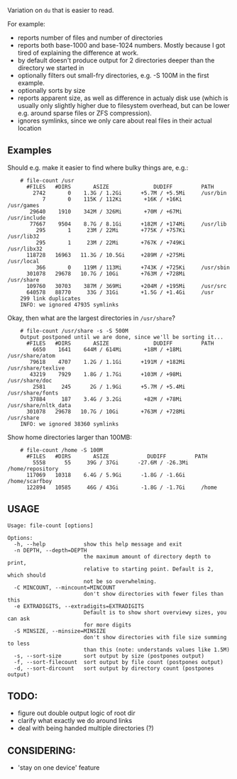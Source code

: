 Variation on `du` that is easier to read.

For example:
* reports number of files and number of directories
* reports both base-1000 and base-1024 numbers. Mostly because I got tired of explaining the difference at work.
* by default doesn't produce output for 2 directories deeper than the directory we started in
* optionally filters out small-fry directories, e.g. -S 100M in the first example.
* optionally sorts by size
* reports apparent size, as well as difference in actualy disk use (which is usually only slightly higher due to filesystem overhead, but can be lower e.g. around sparse files or ZFS compression).
* ignores symlinks, since we only care about real files in their actual location


## Examples
Should e.g. make it easier to find where bulky things are, e.g.:
```
    # file-count /usr
      #FILES   #DIRS       ASIZE              DUDIFF         PATH
        2742       0    1.3G / 1.2Gi      +5.7M / +5.5Mi     /usr/bin
           7       0    115K / 112Ki       +16K / +16Ki      /usr/games
       29640    1910    342M / 326Mi       +70M / +67Mi      /usr/include
       77667    9504    8.7G / 8.1Gi      +182M / +174Mi     /usr/lib
         295       1     23M / 22Mi       +775K / +757Ki     /usr/lib32
         295       1     23M / 22Mi       +767K / +749Ki     /usr/libx32
      118728   16963   11.3G / 10.5Gi     +289M / +275Mi     /usr/local
         366       0    119M / 113Mi      +743K / +725Ki     /usr/sbin
      301078   29678   10.7G / 10Gi       +763M / +728Mi     /usr/share
      109760   30703    387M / 369Mi      +204M / +195Mi     /usr/src
      640578   88770     33G / 31Gi       +1.5G / +1.4Gi     /usr
    299 link duplicates
    INFO: we ignored 47935 symlinks
```

Okay, then what are the largest directories in `/usr/share`?
```
    # file-count /usr/share -s -S 500M
    Output postponed until we are done, since we'll be sorting it...
      #FILES   #DIRS       ASIZE              DUDIFF         PATH
        6650    1641    644M / 614Mi       +18M / +18Mi      /usr/share/atom
       79618    4707    1.2G / 1.1Gi      +191M / +182Mi     /usr/share/texlive
       43219    7929    1.8G / 1.7Gi      +103M / +98Mi      /usr/share/doc
        2581     245      2G / 1.9Gi      +5.7M / +5.4Mi     /usr/share/fonts
       37884     187    3.4G / 3.2Gi       +82M / +78Mi      /usr/share/nltk_data
      301078   29678   10.7G / 10Gi       +763M / +728Mi     /usr/share
    INFO: we ignored 38360 symlinks
```

Show home directories larger than 100MB:
```
    # file-count /home -S 100M
      #FILES   #DIRS       ASIZE            DUDIFF         PATH
        5558      55     39G / 37Gi      -27.6M / -26.3Mi    /home/repository
      117069   10318    6.4G / 5.9Gi      -1.8G / -1.6Gi     /home/scarfboy
      122894   10585     46G / 43Gi       -1.8G / -1.7Gi     /home
```


## USAGE
```
Usage: file-count [options]

Options:
  -h, --help            show this help message and exit
  -n DEPTH, --depth=DEPTH
                        the maximum amount of directory depth to print,
                        relative to starting point. Default is 2, which should
                        not be so overwhelming.
  -C MINCOUNT, --mincount=MINCOUNT
                        don't show directories with fewer files than this
  -e EXTRADIGITS, --extradigits=EXTRADIGITS
                        Default is to show short overviewy sizes, you can ask
                        for more digits
  -S MINSIZE, --minsize=MINSIZE
                        don't show directories with file size summing to less
                        than this (note: understands values like 1.5M)
  -s, --sort-size       sort output by size (postpones output)
  -f, --sort-filecount  sort output by file count (postpones output)
  -d, --sort-dircount   sort output by directory count (postpones output)
```


## TODO:
 - figure out double output logic of root dir
 - clarify what exactly we do around links
 - deal with being handed multiple directories (?) 

## CONSIDERING:
 - 'stay on one device' feature
